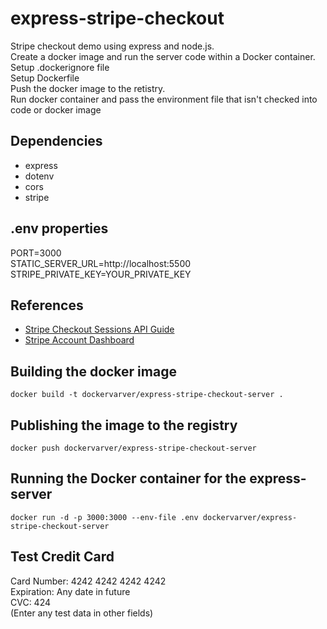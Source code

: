 # express-stripe-checkout

Stripe checkout demo using express and node.js.  
Create a docker image and run the server code within a Docker container.  
Setup .dockerignore file  
Setup Dockerfile  
Push the docker image to the retistry.  
Run docker container and pass the environment file that isn't checked into code or docker image

## Dependencies

- express
- dotenv
- cors
- stripe

## .env properties

PORT=3000  
STATIC_SERVER_URL=http://localhost:5500  
STRIPE_PRIVATE_KEY=YOUR_PRIVATE_KEY

## References

- [Stripe Checkout Sessions API Guide](https://docs.stripe.com/api/checkout/sessions/create)
- [Stripe Account Dashboard](https://dashboard.stripe.com/login)

## Building the docker image

```
docker build -t dockervarver/express-stripe-checkout-server .
```

## Publishing the image to the registry

```
docker push dockervarver/express-stripe-checkout-server
```

## Running the Docker container for the express-server

```
docker run -d -p 3000:3000 --env-file .env dockervarver/express-stripe-checkout-server
```

## Test Credit Card

Card Number: 4242 4242 4242 4242  
Expiration: Any date in future  
CVC: 424  
(Enter any test data in other fields)
